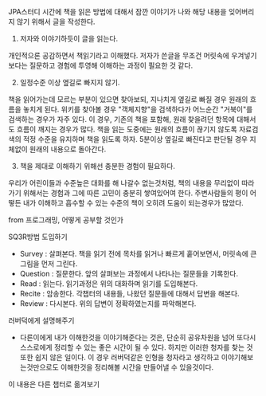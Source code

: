 JPA스터디 시간에 책을 읽은 방법에 대해서 잠깐 이야기가 나와 해당 내용을 잊어버리지 않기 위해서 글을 작성한다.

1. 저자와 이야기하듯이 글을 읽는다.

개인적으론 공감하면서 책읽기라고 이해했다. 저자가 쓴글을 무조건 머릿속에 우겨넣기보다는 질문하고 경험에 투영해 이해하는 과정이 필요한 것 같다.

2. 일정수준 이상 옆길로 빠지지 않기.

책을 읽어가는데 모르는 부분이 있으면 찾아보되, 지나치게 옆길로 빠질 경우 원래의 흐름을 놓치게 된다.
위키를 찾아볼 경우 "객체지향"을 검색하다가 어느순간 "거북이"를 검색하는 경우가 자주 있다. 이 경우, 기존의 책을 포함해, 원래 찾을려던 항목에 대해서도 흐름이 깨지는 경우가 많다.
책을 읽는 도중에는 원래의 흐름이 끊기지 않도록 자료검색의 적정 수준을 유지하며 책을 읽도록 하자.
5분이상 옆길로 빠진다고 판단될 경우 지체없이 원래의 내용으로 돌아간다.

3. 책을 제대로 이해하기 위해선 충분한 경험이 필요하다.

우리가 어린이들과 수준높은 대화를 해 나갈수 없는것처럼, 책의 내용을 무리없이 따라가기 위해서는 경험과 그에 따른 고민이 충분히 쌓여있어여 한다. 주변사람들의 평이 어떻든 내가 이해하고 흡수할 수 있는 수준의 책이 오히려 도움이 되는경우가 많았다.


from 프로그래밍, 어떻게 공부할 것인가

SQ3R방법 도입하기

- Survey : 살펴본다. 책을 읽기 전에 목차를 읽거나 빠르게 훝어보면서, 머릿속에 큰그림을 먼저 그린다.
- Question : 질문한다. 앞의 살펴보는 과정에서 나타나는 질문들을 기록한다.
- Read : 읽는다. 읽기과정은 위의 대화하며 읽기를 도입해본다.
- Recite : 암송한다. 각챕터의 내용들, 나왔던 질문들에 대해서 답변을 해본다.
- Review : 다시본다. 위의 답변이 정확하였는지를 파악해본다.


러버덕에게 설명해주기

- 다른이에게 내가 이해한것을 이야기해준다는 것은, 단순히 공유차원을 넘어 또다시 스스로에게 정리할 수 있는 좋은 시간이 될 수 있다.
하지만 이러한 청자를 찾는 것 또한 쉽지 않은 일이다. 이 경우 러버덕같은 인형을 청자라고 생각하고 이야기해보는것만으로도 이해한것을 정리해볼 시간을 만들어낼 수 있을것이다.

이 내용은 다른 챕터로 옮겨보기
